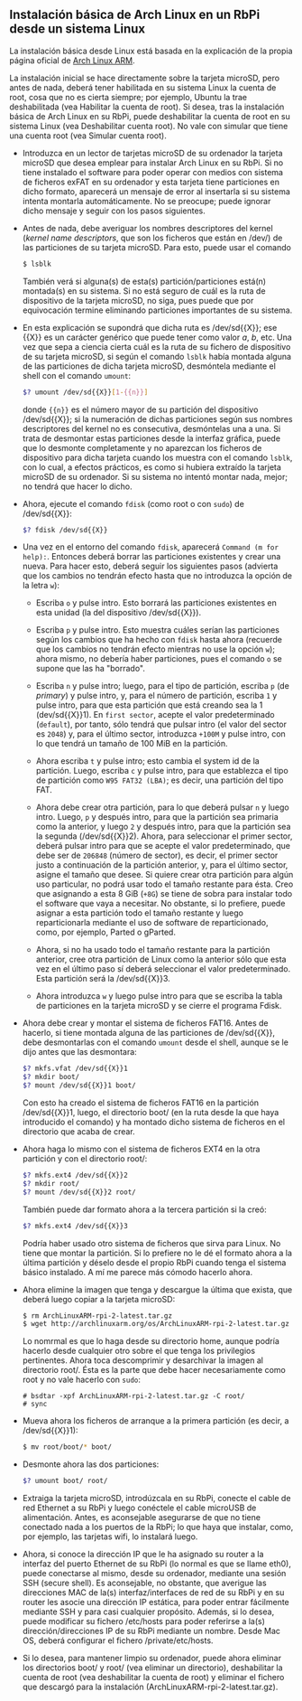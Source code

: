 ## Instalación básica de Arch Linux en un RbPi desde un sistema Linux

La instalación básica desde Linux está basada en la explicación de la propia página oficial de [Arch
Linux ARM](http://archlinuxarm.org/platforms/armv7/broadcom/raspberry-pi-2).

La instalación inicial se hace directamente sobre la tarjeta microSD, pero antes de nada, deberá tener
habilitada en su sistema Linux la cuenta de root, cosa que no es cierta siempre; por ejemplo, Ubuntu la trae
deshabilitada (vea Habilitar la cuenta de root). Si desea, tras la instalación básica de Arch Linux en su RbPi,
puede deshabilitar la cuenta de root en su sistema Linux (vea Deshabilitar cuenta root). No vale con simular que
tiene una cuenta root (vea Simular cuenta root).


  * Introduzca en un lector de tarjetas microSD de su ordenador la tarjeta microSD que desea emplear para
    instalar Arch Linux en su RbPi. Si no tiene instalado el software para poder operar con medios con sistema
    de ficheros exFAT en su ordenador y esta tarjeta tiene particiones en dicho formato, aparecerá un mensaje de
    error al insertarla si su sistema intenta montarla automáticamente. No se preocupe; puede ignorar dicho
    mensaje y seguir con los pasos siguientes.

  * Antes de nada, debe averiguar los nombres descriptores del kernel (*kernel name descriptors*, que son los
    ficheros que están en /dev/) de las particiones de su tarjeta microSD. Para esto, puede usar el comando

    ```bash
    $ lsblk
    ```

    También verá si alguna(s) de esta(s) partición/particiones está(n) montada(s) en su sistema. Si no está
    seguro de cuál es la ruta de  dispositivo de la tarjeta microSD, no siga, pues puede que por equivocación
    termine eliminando particiones importantes de su sistema.

  * En esta explicación se supondrá que dicha ruta es /dev/sd{{X}}; ese {{X}} es un carácter genérico que puede
    tener como valor *a*, *b*, etc. Una vez que sepa a ciencia cierta cuál es la ruta de su fichero de
    dispositivo de su tarjeta microSD, si según el comando `lsblk`  había montada alguna de las particiones de
    dicha tarjeta microSD, desmóntela mediante el shell con el comando `umount`:

    ```bash
    $? umount /dev/sd{{X}}[1-{{n}}]
    ```

    donde `{{n}}` es el número mayor de su partición del dispositivo /dev/sd{{X}}; si la numeración de dichas
    particiones según sus nombres descriptores del kernel no es consecutiva, desmóntelas una a una. Si trata de
    desmontar estas particiones desde la interfaz gráfica, puede que lo desmonte completamente y no aparezcan
    los ficheros de dispositivo para dicha tarjeta cuando los muestra con el comando `lsblk`, con lo cual, a
    efectos prácticos, es como si hubiera extraído la tarjeta microSD de su ordenador. Si su sistema no intentó
    montar nada, mejor; no tendrá que hacer lo dicho.

  * Ahora, ejecute el comando `fdisk` (como root o con `sudo`) de /dev/sd{{X}}:

    ```bash
    $? fdisk /dev/sd{{X}}
    ```

  * Una vez en el entorno del comando `fdisk`, aparecerá `Command (m for help):`.  Entonces deberá borrar las
    particiones existentes y crear una nueva. Para hacer esto, deberá seguir los siguientes pasos (advierta que
    los cambios no tendrán efecto hasta que no introduzca la opción de la letra `w`):


    * Escriba `o` y pulse intro. Esto borrará las particiones existentes en esta unidad (la del dispositivo
      /dev/sd{{X}}).

    * Escriba `p` y pulse intro. Esto muestra cuáles serían las particiones según los cambios que ha hecho con
      `fdisk` hasta ahora (recuerde que los cambios no tendrán efecto mientras no use la opción `w`); ahora
      mismo, no debería haber particiones, pues el comando `o` se supone que las ha "borrado".

    * Escriba `n` y pulse intro; luego, para el tipo de partición, escriba `p` (de *primary*) y pulse intro, y,
      para el número de partición, escriba `1` y pulse intro, para que esta partición que está creando sea la 1
      (dev/sd{{X}}1). En `first sector`, acepte el valor predeterminado (`default`), por tanto, sólo tendrá que
      pulsar intro (el valor del sector es `2048`) y, para el último sector, introduzca `+100M` y pulse intro,
      con lo que tendrá un tamaño de 100 MiB en la partición.

    * Ahora escriba `t` y pulse intro; esto cambia el system id de la partición. Luego, escriba `c` y pulse
      intro, para que establezca el tipo de partición como `W95 FAT32 (LBA)`; es decir, una partición del tipo
      FAT.

    * Ahora debe crear otra partición, para lo que deberá pulsar `n` y luego intro. Luego, `p` y después intro,
      para que la partición sea primaria como la anterior, y luego `2` y después intro, para que la partición
      sea la segunda (/dev/sd{{X}}2). Ahora, para seleccionar el primer sector, deberá pulsar intro para que se
      acepte el valor predeterminado, que debe ser de `206848` (número de sector), es decir, el primer sector
      justo a continuación de la partición anterior, y, para el último sector, asigne el tamaño que desee. Si
      quiere crear otra partición para algún uso particular, no podrá usar todo el tamaño restante para ésta.
      Creo que asignando a esta 8 GiB (`+8G`) se tiene de sobra para instalar todo el software que vaya a
      necesitar. No obstante, si lo prefiere, puede asignar a esta partición todo el tamaño restante y luego
      reparticionarla mediante el uso de software de reparticionado, como, por ejemplo, Parted o gParted.

    * Ahora, si no ha usado todo el tamaño restante para la partición anterior, cree otra partición de Linux
      como la anterior sólo que esta vez en el último paso sí deberá seleccionar el valor predeterminado. Esta
      partición será la /dev/sd{{X}}3.

    * Ahora introduzca `w` y luego pulse intro para que se escriba la tabla de particiones en la tarjeta
      microSD y se cierre el programa Fdisk.

  * Ahora debe crear y montar el sistema de ficheros FAT16. Antes de hacerlo, si tiene montada alguna de las
    particiones de /dev/sd{{X}}, debe desmontarlas con el comando `umount` desde el shell, aunque se le dijo
    antes que las desmontara:

    ```bash
    $? mkfs.vfat /dev/sd{{X}}1
    $? mkdir boot/
    $? mount /dev/sd{{X}}1 boot/
    ```

    Con esto ha creado el sistema de ficheros FAT16 en la partición /dev/sd{{X}}1, luego, el directorio boot/
    (en la ruta desde la que haya introducido el comando) y ha montado dicho sistema de ficheros en el
    directorio que acaba de crear.

  * Ahora haga lo mismo con el sistema de ficheros EXT4 en la otra partición y con el directorio root/:

    ```bash
    $? mkfs.ext4 /dev/sd{{X}}2
    $? mkdir root/
    $? mount /dev/sd{{X}}2 root/
    ```

    También puede dar formato ahora a la tercera partición si la creó:

    ```bash
    $? mkfs.ext4 /dev/sd{{X}}3
    ```

    Podría haber usado otro sistema de ficheros que sirva para Linux. No tiene que montar la partición. Si lo
    prefiere no le dé el formato ahora a la última partición y déselo desde el propio RbPi cuando tenga el
    sistema básico instalado. A mí me parece más cómodo hacerlo ahora.

  * Ahora elimine la imagen que tenga y descargue la última que exista, que deberá luego copiar a la tarjeta
    microSD:

    ```bash
    $ rm ArchLinuxARM-rpi-2-latest.tar.gz
    $ wget http://archlinuxarm.org/os/ArchLinuxARM-rpi-2-latest.tar.gz
    ```

    Lo nomrmal es que lo haga desde su directorio home, aunque podría hacerlo desde cualquier otro sobre el que
    tenga los privilegios pertinentes. Ahora toca descomprimir y desarchivar la imagen al directorio
    root/. Ésta es la parte que debe hacer necesariamente como root y no vale hacerlo con `sudo`:

    ```
    # bsdtar -xpf ArchLinuxARM-rpi-2-latest.tar.gz -C root/
    # sync
    ```

  * Mueva ahora los ficheros de arranque a la primera partición (es decir, a /dev/sd{{X}}1):

    ```bash
    $ mv root/boot/* boot/
    ```

  * Desmonte ahora las dos particiones:

    ```bash
    $? umount boot/ root/
    ```

  * Extraiga la tarjeta microSD, introdúzcala en su RbPi, conecte el cable de red Ethernet a su RbPi y luego
    conéctele el cable microUSB de alimentación. Antes, es aconsejable asegurarse de que no tiene conectado nada
    a los puertos de la RbPi; lo que haya que instalar, como, por ejemplo, las tarjetas wifi, lo instalará
    luego.

  * Ahora, si conoce la dirección IP que le ha asignado su router a la interfaz del puerto Ethernet de su RbPi
    (lo normal es que se llame eth0), puede conectarse al mismo, desde su ordenador, mediante una sesión SSH
    (secure shell). Es aconsejable, no obstante, que averigue las direcciones MAC de la(s) interfaz/interfaces
    de red de su RbPi y en su router les asocie una dirección IP estática, para poder entrar fácilmente mediante
    SSH y para casi cualquier propósito. Además, si lo desea, puede modificar su fichero /etc/hosts para poder
    referirse a la(s) dirección/direcciones IP de su RbPi mediante un nombre. Desde Mac OS, deberá configurar el
    fichero /private/etc/hosts.

  * Si lo desea, para mantener limpio su ordenador, puede ahora eliminar los directorios boot/ y root/ (vea
    eliminar un directorio), deshabilitar la cuenta de root (vea deshabilitar la cuenta de root) y eliminar el
    fichero que descargó para la instalación (ArchLinuxARM-rpi-2-latest.tar.gz).
